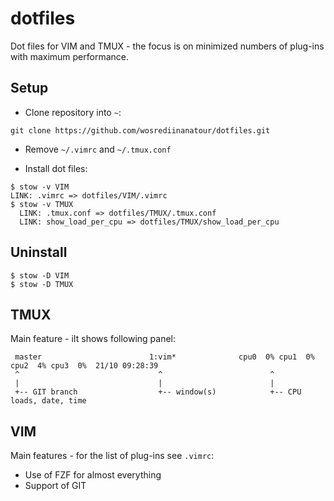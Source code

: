 # dotfiles
Dot files for VIM and TMUX - the focus is on minimized numbers of plug-ins with maximum performance.

## Setup

 - Clone repository into `~`:
```
git clone https://github.com/wosrediinanatour/dotfiles.git
```

 - Remove `~/.vimrc` and `~/.tmux.conf`

 - Install dot files:

```
$ stow -v VIM
LINK: .vimrc => dotfiles/VIM/.vimrc
$ stow -v TMUX
  LINK: .tmux.conf => dotfiles/TMUX/.tmux.conf
  LINK: show_load_per_cpu => dotfiles/TMUX/show_load_per_cpu
```

## Uninstall

```
$ stow -D VIM
$ stow -D TMUX
```

## TMUX

Main feature - iIt shows following panel:
```
 master                        1:vim*              cpu0  0% cpu1  0% cpu2  4% cpu3  0%  21/10 09:28:39
 ^                               ^                        ^
 |                               |                        |
 +-- GIT branch                  +-- window(s)            +-- CPU loads, date, time
```

## VIM

Main features - for the list of plug-ins see `.vimrc`:

 - Use of FZF for almost everything
 - Support of GIT




